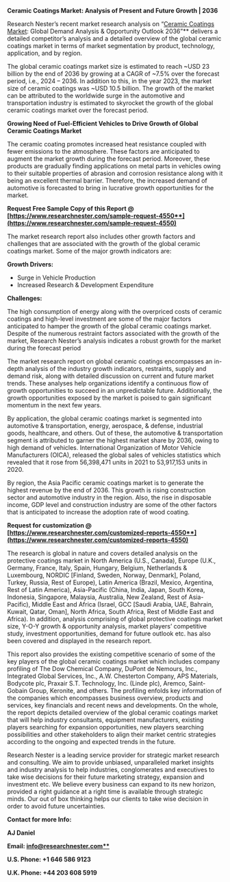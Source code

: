 ﻿**Ceramic Coatings Market: Analysis of Present and Future Growth | 2036**

Research Nester’s recent market research analysis on “[Ceramic Coatings Market](https://www.researchnester.com/reports/ceramic-coatings-market/4550): Global Demand Analysis & Opportunity Outlook 2036”** delivers a detailed competitor’s analysis and a detailed overview of the global ceramic coatings market in terms of market segmentation by product, technology, application, and by region. 

The global ceramic coatings market size is estimated to reach ~USD 23 billion by the end of 2036 by growing at a CAGR of ~7.5% over the forecast period, i.e., 2024 – 2036. In addition to this, in the year 2023, the market size of ceramic coatings was ~USD 10.5 billion. The growth of the market can be attributed to the worldwide surge in the automotive and transportation industry is estimated to skyrocket the growth of the global ceramic coatings market over the forecast period.

**Growing Need of Fuel-Efficient Vehicles to Drive Growth of Global Ceramic Coatings Market**

The ceramic coating promotes increased heat resistance coupled with fewer emissions to the atmosphere. These factors are anticipated to augment the market growth during the forecast period. Moreover, these products are gradually finding applications on metal parts in vehicles owing to their suitable properties of abrasion and corrosion resistance along with it being an excellent thermal barrier. Therefore, the increased demand of automotive is forecasted to bring in lucrative growth opportunities for the market.

**Request Free Sample Copy of this Report @ [https://www.researchnester.com/sample-request-4550**](https://www.researchnester.com/sample-request-4550)**

The market research report also includes other growth factors and challenges that are associated with the growth of the global ceramic coatings market. Some of the major growth indicators are:

**Growth Drivers:**

- Surge in Vehicle Production
- Increased Research & Development Expenditure

**Challenges:**

The high consumption of energy along with the overpriced costs of ceramic coatings and high-level investment are some of the major factors anticipated to hamper the growth of the global ceramic coatings market. Despite of the numerous restraint factors associated with the growth of the market, Research Nester’s analysis indicates a robust growth for the market during the forecast period

The market research report on global ceramic coatings encompasses an in-depth analysis of the industry growth indicators, restraints, supply and demand risk, along with detailed discussion on current and future market trends. These analyses help organizations identify a continuous flow of growth opportunities to succeed in an unpredictable future. Additionally, the growth opportunities exposed by the market is poised to gain significant momentum in the next few years.

By application, the global ceramic coatings market is segmented into automotive & transportation, energy, aerospace, & defense, industrial goods, healthcare, and others. Out of these, the automotive & transportation segment is attributed to garner the highest market share by 2036, owing to high demand of vehicles. International Organization of Motor Vehicle Manufacturers (OICA), released the global sales of vehicles statistics which revealed that it rose from 56,398,471 units in 2021 to 53,917,153 units in 2020.

By region, the Asia Pacific ceramic coatings market is to generate the highest revenue by the end of 2036. This growth is rising construction sector and automotive industry in the region. Also, the rise in disposable income, GDP level and construction industry are some of the other factors that is anticipated to increase the adoption rate of wood coating.

**Request for customization @ [https://www.researchnester.com/customized-reports-4550**](https://www.researchnester.com/customized-reports-4550)**

The research is global in nature and covers detailed analysis on the protective coatings market in North America (U.S., Canada), Europe (U.K., Germany, France, Italy, Spain, Hungary, Belgium, Netherlands & Luxembourg, NORDIC [Finland, Sweden, Norway, Denmark], Poland, Turkey, Russia, Rest of Europe), Latin America (Brazil, Mexico, Argentina, Rest of Latin America), Asia-Pacific (China, India, Japan, South Korea, Indonesia, Singapore, Malaysia, Australia, New Zealand, Rest of Asia-Pacific), Middle East and Africa (Israel, GCC [Saudi Arabia, UAE, Bahrain, Kuwait, Qatar, Oman], North Africa, South Africa, Rest of Middle East and Africa). In addition, analysis comprising of global protective coatings market size, Y-O-Y growth & opportunity analysis, market players’ competitive study, investment opportunities, demand for future outlook etc. has also been covered and displayed in the research report.

This report also provides the existing competitive scenario of some of the key players of the global ceramic coatings market which includes company profiling of The Dow Chemical Company, DuPont de Nemours, Inc., Integrated Global Services, Inc., A.W. Chesterton Company, APS Materials, Bodycote plc, Praxair S.T. Technology, Inc. (Linde plc), Aremco, Saint-Gobain Group, Keronite, and others. The profiling enfolds key information of the companies which encompasses business overview, products and services, key financials and recent news and developments. On the whole, the report depicts detailed overview of the global ceramic coatings market that will help industry consultants, equipment manufacturers, existing players searching for expansion opportunities, new players searching possibilities and other stakeholders to align their market centric strategies according to the ongoing and expected trends in the future.      

Research Nester is a leading service provider for strategic market research and consulting. We aim to provide unbiased, unparalleled market insights and industry analysis to help industries, conglomerates and executives to take wise decisions for their future marketing strategy, expansion and investment etc. We believe every business can expand to its new horizon, provided a right guidance at a right time is available through strategic minds. Our out of box thinking helps our clients to take wise decision in order to avoid future uncertainties.

**Contact for more Info:**

**AJ Daniel**

**Email: [info@researchnester.com**](mailto:info@researchnester.com)**

**U.S. Phone: +1 646 586 9123** 

**U.K. Phone: +44 203 608 5919**

